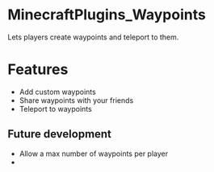 # MinecraftPlugins_Waypoints
Lets players create waypoints and teleport to them.

# Features
- Add custom waypoints
- Share waypoints with your friends
- Teleport to waypoints

## Future development
- Allow a max number of waypoints per player
- 
